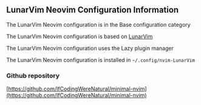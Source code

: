 ## LunarVim Neovim Configuration Information

The LunarVim Neovim configuration is in the Base configuration category

The LunarVim Neovim configuration is based on [LunarVim](https://www.lunarvim.org)

The LunarVim Neovim configuration uses the Lazy plugin manager

The LunarVim Neovim configuration is installed in `~/.config/nvim-LunarVim`

### Github repository

[https://github.com/IfCodingWereNatural/minimal-nvim](https://github.com/IfCodingWereNatural/minimal-nvim)


